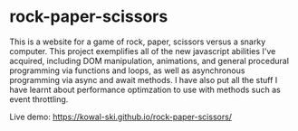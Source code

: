 # rock-paper-scissors

This is a website for a game of rock, paper, scissors versus a snarky computer. This project exemplifies all of the new javascript abilities I've acquired, including DOM manipulation, animations, and general procedural programming via functions and loops, as well as asynchronous programming via async and await methods. I have also put all the stuff I have learnt about performance optimzation to use with methods such as event throttling. 

Live demo: https://kowal-ski.github.io/rock-paper-scissors/
